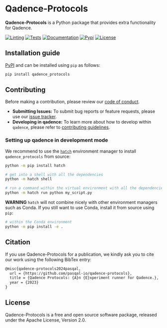 # Qadence-Protocols

**Qadence-Protocols** is a Python package that provides extra functionality for Qadence.

[![Linting](https://github.com/pasqal-io/qadence-protocols/actions/workflows/lint.yml/badge.svg)](https://github.com/pasqal-io/qadence-protocols/actions/workflows/lint.yml)
[![Tests](https://github.com/pasqal-io/qadence-protocols/actions/workflows/test_fast.yml/badge.svg)](https://github.com/pasqal-io/qadence-protocols/actions/workflows/test.yml)
[![Documentation](https://github.com/pasqal-io/qadence-protocols/actions/workflows/build_docs.yml/badge.svg)](https://pasqal-io.github.io/qadence-protocols/latest)
[![Pypi](https://badge.fury.io/py/qadence-protocols.svg)](https://pypi.org/project/qadence-protocols/)
[![License](https://img.shields.io/badge/License-Apache_2.0-blue.svg)](https://opensource.org/licenses/Apache-2.0)


## Installation guide

[PyPI](https://pypi.org/project/qadence-protocols/) and can be installed using `pip` as follows:

```bash
pip install qadence_protocols
```

## Contributing

Before making a contribution, please review our [code of conduct](docs/CODE_OF_CONDUCT.md).

- **Submitting Issues:** To submit bug reports or feature requests, please use our [issue tracker](https://github.com/pasqal-io/qadence-protocols/issues).
- **Developing in qadence:** To learn more about how to develop within `qadence`, please refer to [contributing guidelines](docs/CONTRIBUTING.md).

### Setting up qadence in development mode

We recommend to use the [`hatch`](https://hatch.pypa.io/latest/) environment manager to install `qadence_protocols` from source:

```bash
python -m pip install hatch

# get into a shell with all the dependencies
python -m hatch shell

# run a command within the virtual environment with all the dependencies
python -m hatch run python my_script.py
```

**WARNING**
`hatch` will not combine nicely with other environment managers such as Conda. If you still want to use Conda,
install it from source using `pip`:

```bash
# within the Conda environment
python -m pip install -e .
```

## Citation

If you use Qadence-Protocols for a publication, we kindly ask you to cite our work using the following BibTex entry:

```latex
@misc{qadence-protocols2024pasqal,
  url = {https://github.com/pasqal-io/qadence-protocols},
  title = {Qadence Protocols: {A}n {E}xperiment runner for Qadence.},
  year = {2023}
}
```

## License
Qadence-Protocols is a free and open source software package, released under the Apache License, Version 2.0.
